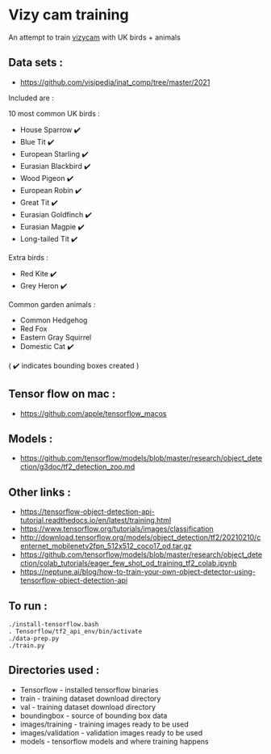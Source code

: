 # Vizy cam training

An attempt to train [vizycam](https://vizycam.com/) with UK birds + animals

## Data sets :

* https://github.com/visipedia/inat_comp/tree/master/2021

Included are :

10 most common UK birds :

* House Sparrow :heavy_check_mark:
* Blue Tit :heavy_check_mark:
* European Starling :heavy_check_mark:
* Eurasian Blackbird :heavy_check_mark:
* Wood Pigeon :heavy_check_mark:
* European Robin :heavy_check_mark:
* Great Tit :heavy_check_mark:
* Eurasian Goldfinch :heavy_check_mark:
* Eurasian Magpie :heavy_check_mark:
* Long-tailed Tit :heavy_check_mark:

Extra birds :

* Red Kite :heavy_check_mark:
* Grey Heron :heavy_check_mark:

Common garden animals :

* Common Hedgehog
* Red Fox
* Eastern Gray Squirrel
* Domestic Cat :heavy_check_mark:

( :heavy_check_mark: indicates bounding boxes created )

## Tensor flow on mac :

* https://github.com/apple/tensorflow_macos

## Models :

* https://github.com/tensorflow/models/blob/master/research/object_detection/g3doc/tf2_detection_zoo.md

## Other links :

* https://tensorflow-object-detection-api-tutorial.readthedocs.io/en/latest/training.html
* https://www.tensorflow.org/tutorials/images/classification
* http://download.tensorflow.org/models/object_detection/tf2/20210210/centernet_mobilenetv2fpn_512x512_coco17_od.tar.gz
* https://github.com/tensorflow/models/blob/master/research/object_detection/colab_tutorials/eager_few_shot_od_training_tf2_colab.ipynb
* https://neptune.ai/blog/how-to-train-your-own-object-detector-using-tensorflow-object-detection-api

## To run :

    ./install-tensorflow.bash
    . Tensorflow/tf2_api_env/bin/activate
    ./data-prep.py
    ./train.py

## Directories used :

* Tensorflow - installed tensorflow binaries
* train - training dataset download directory
* val - training dataset download directory
* boundingbox - source of bounding box data
* images/training - training images ready to be used
* images/validation - validation images ready to be used
* models - tensorflow models and where training happens

